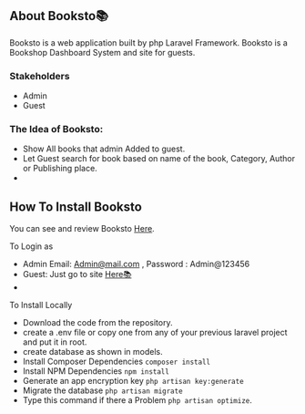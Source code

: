 ## About Booksto📚

Booksto is a web application built by php Laravel Framework. Booksto is a Bookshop Dashboard System and site for guests. 
### Stakeholders
- Admin
- Guest

### The Idea of Booksto:

- Show All books that admin Added to guest.
- Let Guest search for book based on  name of the book, Category, Author or Publishing place.
-      

## How To Install Booksto
You can see and review Booksto [Here](https://aqueous-garden-09347.herokuapp.com/).

To Login as 
- Admin Email: Admin@mail.com , Password : Admin@123456
- Guest: Just go to site [Here📚](https://aqueous-garden-09347.herokuapp.com/)
- 
To Install Locally 
-  Download the code from the repository.
-  create a .env file or copy one from any of your previous laravel project and put it in root.
-  create database as shown in models.
-  Install Composer Dependencies `composer install`
-  Install NPM Dependencies `npm install`
-  Generate an app encryption key `php artisan key:generate`
-  Migrate the database `php artisan migrate`
-  Type this command if there a Problem `php artisan optimize`.


